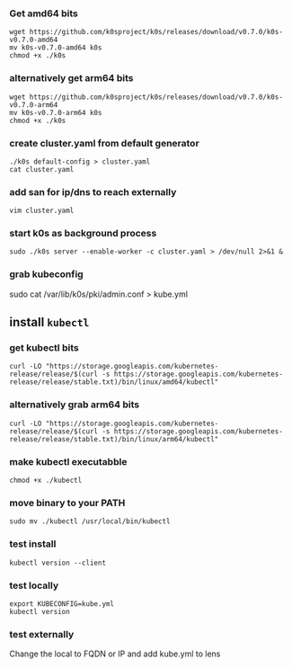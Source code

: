 ### Get amd64 bits
```
wget https://github.com/k0sproject/k0s/releases/download/v0.7.0/k0s-v0.7.0-amd64
mv k0s-v0.7.0-amd64 k0s
chmod +x ./k0s
```

### alternatively get arm64 bits
```
wget https://github.com/k0sproject/k0s/releases/download/v0.7.0/k0s-v0.7.0-arm64
mv k0s-v0.7.0-arm64 k0s
chmod +x ./k0s
```

### create cluster.yaml from default generator
```
./k0s default-config > cluster.yaml
cat cluster.yaml
```
### add san for ip/dns to reach externally
```
vim cluster.yaml
```
### start k0s as background process
```
sudo ./k0s server --enable-worker -c cluster.yaml > /dev/null 2>&1 &
```
### grab kubeconfig
sudo cat /var/lib/k0s/pki/admin.conf > kube.yml

## install `kubectl`
### get kubectl bits
```
curl -LO "https://storage.googleapis.com/kubernetes-release/release/$(curl -s https://storage.googleapis.com/kubernetes-release/release/stable.txt)/bin/linux/amd64/kubectl"
```
### alternatively grab arm64 bits
```
curl -LO "https://storage.googleapis.com/kubernetes-release/release/$(curl -s https://storage.googleapis.com/kubernetes-release/release/stable.txt)/bin/linux/arm64/kubectl"
```
### make kubectl executabble
```
chmod +x ./kubectl
```
### move binary to your PATH
```
sudo mv ./kubectl /usr/local/bin/kubectl
```
### test install
```
kubectl version --client
```

### test locally
```
export KUBECONFIG=kube.yml
kubectl version
```

### test externally
Change the local to FQDN or IP and add kube.yml to lens



